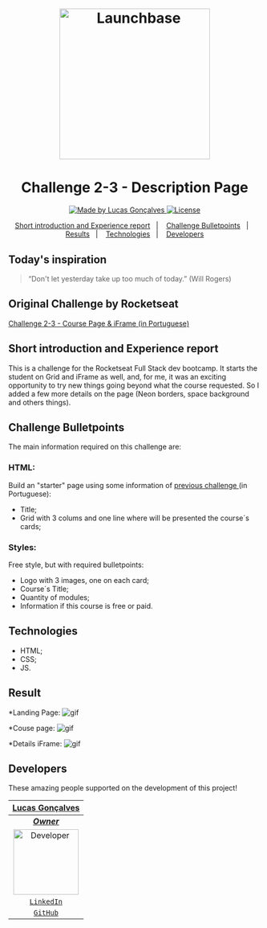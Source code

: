 <h1 align="center">
    <img alt="Launchbase" src="https://storage.googleapis.com/golden-wind/bootcamp-launchbase/logo.png" width="300px" />
</h1>
<h1 align="center">
    <strong> Challenge 2-3 - Description Page</strong>
</h1>

<p align="center">

  <a href="https://github.com/Auriflanos">
    <img alt="Made by Lucas Gonçalves" src="https://img.shields.io/badge/made%20by-Lucas%20Gonçalves-blue">
  </a>

  <a href="LICENSE" >
    <img alt="License" src="https://img.shields.io/badge/license-MIT-blue">
  </a>

</p>

<p align="center">
  <a href="#Short-introduction-and-Experience-report">Short introduction and Experience report</a>&nbsp;&nbsp;&nbsp;|&nbsp;&nbsp;&nbsp;
  <a href="#Challenge-Bulletpoints">Challenge Bulletpoints</a>&nbsp;&nbsp;&nbsp;|&nbsp;&nbsp;&nbsp;
  <a href="#Result">Results</a>&nbsp;&nbsp;&nbsp;|&nbsp;&nbsp;&nbsp;
  <a href="#Technologies">Technologies</a>&nbsp;&nbsp;&nbsp;|&nbsp;&nbsp;&nbsp;
  <a href="#Developers">Developers</a>
</p>


## Today's inspiration
> “Don't let yesterday take up too much of today.” (Will Rogers)

## Original Challenge by Rocketseat
<a href="https://github.com/Rocketseat/bootcamp-launchbase-desafios-02/blob/master/desafios/02-3-pagina-cursos-e-iframe.md"> Challenge 2-3 - Course Page & iFrame  (in Portuguese) </a>

## Short introduction and Experience report
This is a challenge for the Rocketseat Full Stack dev bootcamp. It starts the student on Grid and iFrame as well, 
and, for me, it was an exciting opportunity to try new things going beyond what the course requested.
So I added a few more details on the page (Neon borders, space background and others things).

## Challenge Bulletpoints
The main information required on this challenge are:

### HTML:
Build an "starter" page using some information of <a href="https://github.com/Auriflanos/Rocketlaunch_bootcamp_Challenge2.2"> previous challenge </a>(in Portuguese):
* Title;
* Grid with 3 colums and one line where will be presented the course´s cards;

### Styles:
Free style, but with required bulletpoints:
* Logo with 3 images, one on each card;
* Course´s Title;
* Quantity of modules;
* Information if this course is free or paid.

## Technologies
* HTML;
* CSS;
* JS.

## Result
*Landing Page:
![gif](https://media.giphy.com/media/QZQAKyJA3HYRGWIYpP/giphy.gif)

*Couse page:
![gif](https://media.giphy.com/media/kxlqGlKMipOFutZRPB/giphy.gif)

*Details iFrame:
![gif](https://media.giphy.com/media/ZcQb1uA0wUNZb1LLgD/giphy.gif)

## Developers
These amazing people supported on the development of this project!

| <a href="https://github.com/Auriflanos" target="_blank">**Lucas Gonçalves**</a> | 
| :---: |
| <a href="https://github.com/Auriflanos" target="_blank">***Owner***</a> |
|<img alt="Developer" title="Developer" src="https://avatars0.githubusercontent.com/u/66454089?s=460&u=7d44989a97508ae37a8d5d81fb1bf19e005f15e9&v=4" width="130px" />| 
| <a href="https://www.linkedin.com/in/lucasrgoncalves/" target="_blank">`LinkedIn`</a> | 
| <a href="https://github.com/Auriflanos" target="_blank">`GitHub`</a> 